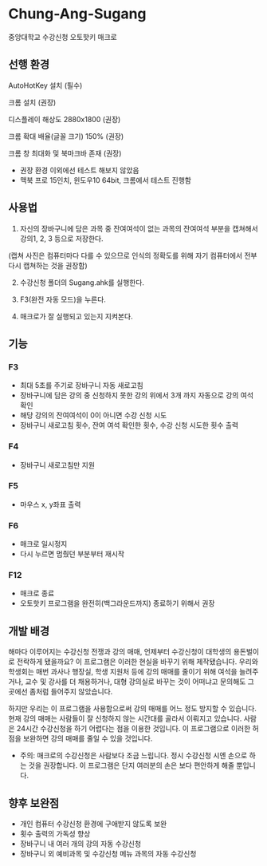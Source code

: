 # Chung-Ang-Sugang
중앙대학교 수강신청 오토핫키 매크로

## 선행 환경
AutoHotKey 설치 (필수)

크롬 설치 (권장)

디스플레이 해상도 2880x1800 (권장)

크롬 확대 배율(글꼴 크기) 150% (권장)

크롬 창 최대화 및 북마크바 존재 (권장)

- 권장 환경 이외에선 테스트 해보지 않았음
- 맥북 프로 15인치, 윈도우10 64bit, 크롬에서 테스트 진행함

## 사용법

1. 자신의 장바구니에 담은 과목 중 잔여여석이 없는 과목의 잔여여석 부분을 캡쳐해서 강의1, 2, 3 등으로 저장한다.

(캡쳐 사진은 컴퓨터마다 다를 수 있으므로 인식의 정확도를 위해 자기 컴퓨터에서 전부 다시 캡쳐하는 것을 권장함)

2. 수강신청 폴더의 Sugang.ahk를 실행한다.

3. F3(완전 자동 모드)을 누른다.

4. 매크로가 잘 실행되고 있는지 지켜본다.

## 기능
### F3
- 최대 5초를 주기로 장바구니 자동 새로고침
- 장바구니에 담은 강의 중 신청하지 못한 강의 위에서 3개 까지 자동으로 강의 여석 확인
- 해당 강의의 잔여여석이 0이 아니면 수강 신청 시도
- 장바구니 새로고침 횟수, 잔여 여석 확인한 횟수, 수강 신청 시도한 횟수 출력

### F4
- 장바구니 새로고침만 지원

### F5
- 마우스 x, y좌표 출력

### F6
- 매크로 일시정지
- 다시 누르면 멈췄던 부분부터 재시작

### F12
- 매크로 종료
- 오토핫키 프로그램을 완전히(백그라운드까지) 종료하기 위해서 권장


## 개발 배경
해마다 이루어지는 수강신청 전쟁과 강의 매매, 언제부터 수강신청이 대학생의 용돈벌이로 전락하게 됐을까요? 이 프로그램은 이러한 현실을 바꾸기 위해 제작됐습니다. 우리와 학생회는 매번 과사나 행장실, 학생 지원처 등에 강의 매매를 줄이기 위해 여석을 늘려주거나, 교수 및 강사를 더 채용하거나, 대형 강의실로 바꾸는 것이 어떠냐고 문의해도 그곳에선 좀처럼 들어주지 않았습니다. 

하지만 우리는 이 프로그램을 사용함으로써 강의 매매를 어느 정도 방지할 수 있습니다. 현재 강의 매매는 사람들이 잘 신청하지 않는 시간대를 골라서 이뤄지고 있습니다. 사람은 24시간 수강신청을 하기 어렵다는 점을 이용한 것입니다. 이 프로그램으로 이러한 허점을 보완하면 강의 매매를 줄일 수 있을 것입니다.

- 주의: 매크로의 수강신청은 사람보다 조금 느립니다. 정시 수강신청 시엔 손으로 하는 것을 권장합니다. 이 프로그램은 단지 여러분의 손은 보다 편안하게 해줄 뿐입니다.

## 향후 보완점
- 개인 컴퓨터 수강신청 환경에 구애받지 않도록 보완
- 횟수 출력의 가독성 향상
- 장바구니 내 여러 개의 강의 자동 수강신청
- 장바구니 외 예비과목 및 수강신청 메뉴 과목의 자동 수강신청